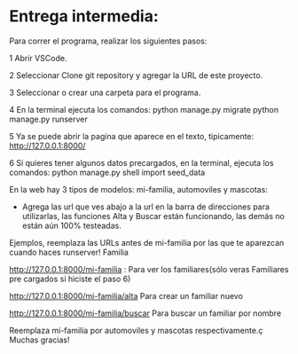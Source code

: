# Entrega intermedia:
Para correr el programa, realizar los siguientes pasos:

1 Abrir VSCode.

2 Seleccionar Clone git repository y agregar la URL de este proyecto.

3 Seleccionar o crear una carpeta para el programa.

4 En la terminal ejecuta los comandos:
  python manage.py migrate
  python manage.py runserver
 
5 Ya se puede abrir la pagina que aparece en el texto, tipicamente: http://127.0.0.1:8000/

6 Si quieres tener algunos datos precargados, en la terminal, ejecuta los comandos:
  python manage.py shell
  import seed_data
  
En la web hay 3 tipos de modelos: mi-familia, automoviles y mascotas:
- Agrega las url que ves abajo a la url en la barra de direcciones para utilizarlas, las funciones Alta y Buscar están funcionando, las demás no están aún 100% testeadas.

Ejemplos, reemplaza las URLs antes de mi-familia por las que te aparezcan cuando haces runserver!
Familia

http://127.0.0.1:8000/mi-familia : Para ver los familiares(sólo veras Familiares pre cargados si hiciste el paso 6)

http://127.0.0.1:8000/mi-familia/alta Para crear un familiar nuevo

http://127.0.0.1:8000/mi-familia/buscar Para buscar un familiar por nombre

Reemplaza mi-familia por automoviles y mascotas respectivamente.ç
Muchas gracias!
